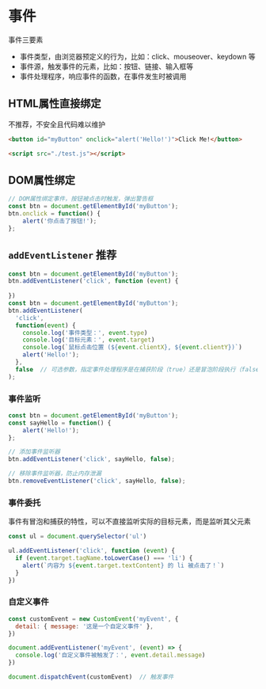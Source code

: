 # 事件

事件三要素

- 事件类型，由浏览器预定义的行为，比如：click、mouseover、keydown 等
- 事件源，触发事件的元素，比如：按钮、链接、输入框等
- 事件处理程序，响应事件的函数，在事件发生时被调用

## HTML属性直接绑定

不推荐，不安全且代码难以维护

```html
<button id="myButton" onclick="alert('Hello!')">Click Me!</button>

<script src="./test.js"></script>
```

## DOM属性绑定

```js
// DOM属性绑定事件，按钮被点击时触发，弹出警告框
const btn = document.getElementById('myButton');
btn.onclick = function() {
    alert('你点击了按钮!');
};
```

## `addEventListener` 推荐

```js
const btn = document.getElementById('myButton');
btn.addEventListener('click', function (event) {
  
})
const btn = document.getElementById('myButton');
btn.addEventListener(
  'click',
  function(event) {
    console.log('事件类型：', event.type)
    console.log('目标元素：', event.target)
    console.log(`鼠标点击位置 (${event.clientX}, ${event.clientY})`)
    alert('Hello!');
  },
  false  // 可选参数，指定事件处理程序是在捕获阶段（true）还是冒泡阶段执行（false，默认）
);
```

### 事件监听

```js
const btn = document.getElementById('myButton');
const sayHello = function() {
    alert('Hello!');
};

// 添加事件监听器
btn.addEventListener('click', sayHello, false);

// 移除事件监听器，防止内存泄漏
btn.removeEventListener('click', sayHello, false);
```

### 事件委托

事件有冒泡和捕获的特性，可以不直接监听实际的目标元素，而是监听其父元素

```js
const ul = document.querySelector('ul')

ul.addEventListener('click', function (event) {
  if (event.target.tagName.toLowerCase() === 'li') {
    alert(`内容为 ${event.target.textContent} 的 li 被点击了！`)
  }
})
```

### 自定义事件

```js
const customEvent = new CustomEvent('myEvent', {
  detail: { message: '这是一个自定义事件' },
})

document.addEventListener('myEvent', (event) => {
  console.log('自定义事件被触发了：', event.detail.message)
})

document.dispatchEvent(customEvent)  // 触发事件
```
